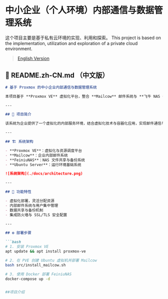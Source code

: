 # 中小企业（个人环境）内部通信与数据管理系统
这个项目主要是基于私有云环境的实现、利用和探索。 
This project is based on the implementation, utilization and exploration of a private cloud environment.

> [English Version](./README.md)

## 📙 README.zh-CN.md （中文版）

```markdown
# 基于 Proxmox 的中小企业内部通信与数据管理系统

本项目基于 **Proxmox VE** 虚拟化平台，整合 **Mailcow** 邮件系统与 **飞牛 NAS（FeiniuNAS）** 数据存储系统，构建一个面向中小型企业的私有通信与数据管理平台，实现**低成本、高可靠性、高可维护性**的企业级内部服务。

---

## 🧩 项目简介

该系统为企业提供了一个虚拟化的内部服务环境，结合虚拟化技术与容器化应用，实现邮件通信与数据共享的集中化管理与安全隔离。

---

## 🏗️ 系统架构

- **Proxmox VE**：虚拟化与资源调度平台  
- **Mailcow**：企业内部邮件系统  
- **FeiniuNAS**：NAS 文件共享与备份系统  
- **Ubuntu Server**：运行环境基础系统  

![系统架构](./docs/architecture.png)

---

## 🚀 功能特性

- 虚拟化部署，灵活分配资源  
- 内部邮件系统与用户集中管理  
- 数据共享与备份机制  
- 集成防火墙与 SSL/TLS 安全配置  

---

## ⚙️ 部署步骤

```bash
# 1. 安装 Proxmox VE
apt update && apt install proxmox-ve

# 2. 在 PVE 创建 Ubuntu 虚拟机并部署 Mailcow
bash src/install_mailcow.sh

# 3. 使用 Docker 部署 FeiniuNAS
docker-compose up -d


##项目介绍

